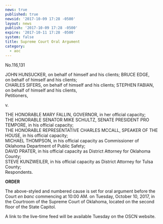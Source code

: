 ```yaml
---
news: true
published: true
newsid: '2017-10-09 17:28 -0500'
layout: news
publish: '2017-10-09 17:28 -0500'
expire: '2017-10-11 17:28 -0500'
system: false
title: Supreme Court Oral Argument
category:
  - aoc
---
```

No.116,131

JOHN HUNSUCKER, on behalf of himself and his clients; BRUCE EDGE,  
on behalf of himself and his clients;  
CHARLES SIFERS, on behalf of himself and his clients; 
STEPHEN FABIAN, on behalf of himself and his clients,  
Petitioners,

v.

THE HONORABLE MARY FALLIN, GOVERNOR, in her official capacity;  
THE HONORABLE SENATOR MIKE SCHULTZ, SENATE PRESIDENT PRO TEMPORE, in his official capacity;  
THE HONORABLE REPRESENTATIVE CHARLES MCCALL, SPEAKER OF THE HOUSE, in his official capacity;  
MICHAEL THOMPSON, in his official capacity as Commissioner of Oklahoma Department of Public Safety;  
DAVID PRATER, in his official capacity as District Attorney for Oklahoma County;  
STEVE KUNZWEILER, in his official capacity as District Attorney for Tulsa County;  
Respondents.  

**ORDER**

The above-styled and numbered cause is set for oral argument before the Court <i>en
banc</i> commencing at 10:00 AM. on Tuesday, October 10, 2017, in the Courtroom of the
Supreme Court of Oklahoma, located on the second floor of the State Capitol.

A link to the live-time feed will be available Tuesday on the OSCN website.
